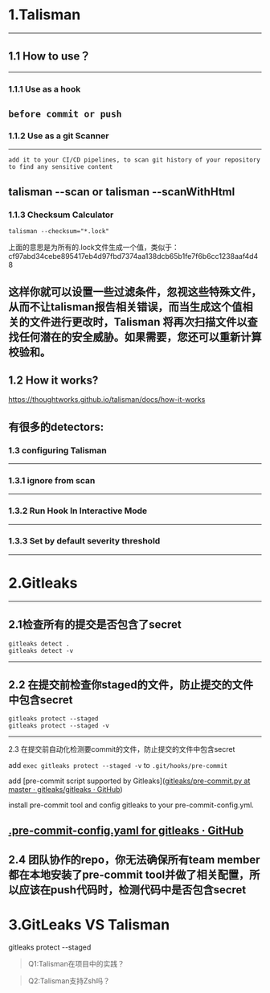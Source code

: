# 1.Talisman

[Document]: https://thoughtworks.github.io/talisman/docs
---
## 1.1 How to use？
---
### 1.1.1 Use as a hook

`before commit or push`
---
### 1.1.2 Use as a git Scanner
---
`add it to your CI/CD pipelines, to scan git history of your repository to find any sensitive content`

talisman --scan or talisman --scanWithHtml
---
### 1.1.3 Checksum Calculator

`talisman --checksum="*.lock"`

上面的意思是为所有的.lock文件生成一个值，类似于：cf97abd34cebe895417eb4d97fbd7374aa138dcb65b1fe7f6b6cc1238aaf4d48

这样你就可以设置一些过滤条件，忽视这些特殊文件，从而不让talisman报告相关错误，而当生成这个值相关的文件进行更改时，Talisman 将再次扫描文件以查找任何潜在的安全威胁。如果需要，您还可以重新计算校验和。
---
## 1.2 How it works?

https://thoughtworks.github.io/talisman/docs/how-it-works

有很多的detectors:
---
### 1.3 configuring Talisman
---
### 1.3.1 ignore from scan
---
### 1.3.2 Run Hook In Interactive Mode
---
### 1.3.3 Set by default severity threshold
----
# 2.Gitleaks
---
## 2.1检查所有的提交是否包含了secret

```
gitleaks detect .
gitleaks detect -v
```
---
## 2.2 在提交前检查你staged的文件，防止提交的文件中包含secret

```
gitleaks protect --staged
gitleaks protect --staged -v
```
---
2.3 在提交前自动化检测要commit的文件，防止提交的文件中包含secret

add `exec gitleaks protect --staged -v` to `.git/hooks/pre-commit`

add [pre-commit script supported by Gitleaks]([gitleaks/pre-commit.py at master · gitleaks/gitleaks · GitHub](https://github.com/gitleaks/gitleaks/blob/master/scripts/pre-commit.py))

install pre-commit tool and config gitleaks to your pre-commit-config.yml.

[.pre-commit-config.yaml for gitleaks · GitHub](https://gist.github.com/akashchandwani/4665bb3e211fed6197eb048ce756886a)
---
2.4  团队协作的repo，你无法确保所有team member都在本地安装了pre-commit tool并做了相关配置，所以应该在push代码时，检测代码中是否包含secret
----
# 3.GitLeaks VS Talisman

gitleaks protect --staged
> Q1:Talisman在项目中的实践？

> Q2:Talisman支持Zsh吗？